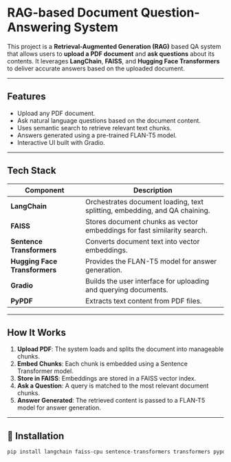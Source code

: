 #  RAG-based Document Question-Answering System

This project is a **Retrieval-Augmented Generation (RAG)** based QA system that allows users to **upload a PDF document** and **ask questions** about its contents. It leverages **LangChain**, **FAISS**, and **Hugging Face Transformers** to deliver accurate answers based on the uploaded document.

---

##  Features

-  Upload any PDF document.
-  Ask natural language questions based on the document content.
-  Uses semantic search to retrieve relevant text chunks.
-  Answers generated using a pre-trained FLAN-T5 model.
-  Interactive UI built with Gradio.

---

##  Tech Stack

| Component      | Description |
|----------------|-------------|
| **LangChain**  | Orchestrates document loading, text splitting, embedding, and QA chaining. |
| **FAISS**      | Stores document chunks as vector embeddings for fast similarity search. |
| **Sentence Transformers** | Converts document text into vector embeddings. |
| **Hugging Face Transformers** | Provides the FLAN-T5 model for answer generation. |
| **Gradio**     | Builds the user interface for uploading and querying documents. |
| **PyPDF**      | Extracts text content from PDF files. |

---

##  How It Works

1. **Upload PDF**: The system loads and splits the document into manageable chunks.
2. **Embed Chunks**: Each chunk is embedded using a Sentence Transformer model.
3. **Store in FAISS**: Embeddings are stored in a FAISS vector index.
4. **Ask a Question**: A query is matched to the most relevant document chunks.
5. **Answer Generated**: The retrieved content is passed to a FLAN-T5 model for answer generation.

---

## 🧪 Installation

```bash
pip install langchain faiss-cpu sentence-transformers transformers pypdf gradio
